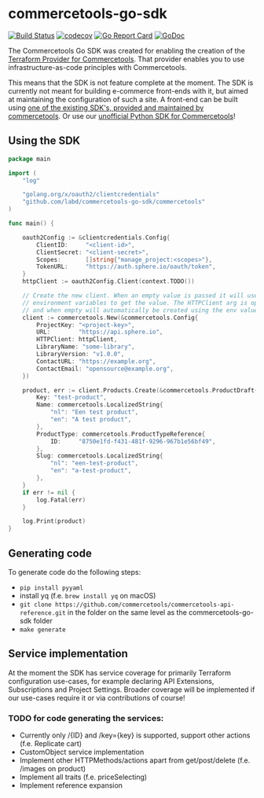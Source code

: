 # commercetools-go-sdk

[![Build Status](https://dev.azure.com/lab-digital/commercetools-go-sdk/_apis/build/status/labd.commercetools-go-sdk?branchName=master)](https://dev.azure.com/lab-digital/commercetools-go-sdk/_build/latest?definitionId=4&branchName=master)
[![codecov](https://codecov.io/gh/LabD/commercetools-go-sdk/branch/master/graph/badge.svg)](https://codecov.io/gh/LabD/commercetools-go-sdk)
[![Go Report Card](https://goreportcard.com/badge/github.com/labd/commercetools-go-sdk)](https://goreportcard.com/report/github.com/labd/commercetools-go-sdk)
[![GoDoc](https://godoc.org/github.com/labd/commercetools-go-sdk?status.svg)](https://godoc.org/github.com/labd/commercetools-go-sdk)

The Commercetools Go SDK was created for enabling the creation of the
[Terraform Provider for Commercetools](https://github.com/labd/terraform-provider-commercetools).
That provider enables you to use infrastructure-as-code principles with Commercetools.

This means that the SDK is not feature complete at the moment. The SDK is
currently not meant for building e-commerce front-ends with it, but aimed at
maintaining the configuration of such a site. A front-end can be built using
[one of the existing SDK's, provided and maintained by commercetools](https://docs.commercetools.com/software-development-kits). Or
use our [unofficial Python SDK for Commercetools](https://github.com/labd/commercetools-python-sdk)!

## Using the SDK


```go
package main

import (
    "log"

    "golang.org/x/oauth2/clientcredentials"
    "github.com/labd/commercetools-go-sdk/commercetools"
)

func main() {

    oauth2Config := &clientcredentials.Config{
        ClientID:     "<client-id>",
        ClientSecret: "<client-secret>",
        Scopes:       []string{"manage_project:<scopes>"},
        TokenURL:     "https://auth.sphere.io/oauth/token",
    }
    httpClient := oauth2Config.Client(context.TODO())

    // Create the new client. When an empty value is passed it will use the CTP_*
    // environment variables to get the value. The HTTPClient arg is optional,
    // and when empty will automatically be created using the env values.
    client := commercetools.New(&commercetools.Config{
        ProjectKey: "<project-key>",
        URL:        "https://api.sphere.io",
        HTTPClient: httpClient,
        LibraryName: "some-library",
        LibraryVersion: "v1.0.0",
        ContactURL: "https://example.org",
        ContactEmail: "opensource@example.org",
    })

    product, err := client.Products.Create(&commercetools.ProductDraft{
        Key: "test-product",
        Name: commercetools.LocalizedString{
            "nl": "Een test product",
            "en": "A test product",
        },
        ProductType: commercetools.ProductTypeReference{
            ID:     "8750e1fd-f431-481f-9296-967b1e56bf49",
        },
        Slug: commercetools.LocalizedString{
            "nl": "een-test-product",
            "en": "a-test-product",
        },
    }
    if err != nil {
        log.Fatal(err)
    }

    log.Print(product)
}
```

## Generating code

To generate code do the following steps:
- `pip install pyyaml`
- install yq (f.e. `brew install yq` on macOS)
- `git clone https://github.com/commercetools/commercetools-api-reference.git` in the folder on the same level as the commercetools-go-sdk folder
- `make generate`

## Service implementation

At the moment the SDK has service coverage for primarily Terraform configuration use-cases, for example declaring API Extensions, Subscriptions and Project Settings. Broader coverage will be implemented if our use-cases require it or via contributions of course!

### TODO for code generating the services:

- Currently only /{ID} and /key={key} is supported, support other actions (f.e. Replicate cart)
- CustomObject service implementation
- Implement other HTTPMethods/actions apart from get/post/delete (f.e. /images on product)
- Implement all traits (f.e. priceSelecting)
- Implement reference expansion
